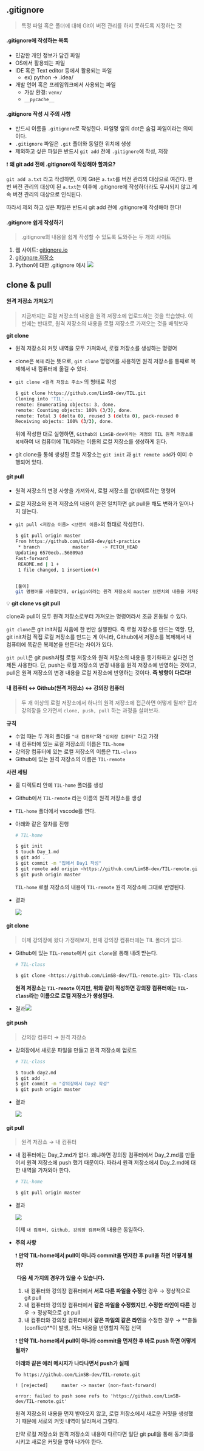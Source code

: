 ## .gitignore

> 특정 파일 혹은 폴더에 대해 Git이 버전 관리를 하지 못하도록 지정하는 것



#### .gitignore에 작성하는 목록

- 민감한 개인 정보가 담긴 파일
- OS에서 활용되는 파일
- IDE 혹은  Text editor 등에서 활용되는 파일
    - ex) python -> .idea/
- 개발 언어 혹은 프레임워크에서 사용되는 파일
    - 가상 환경: `venv/`
    - `__pycache__`



#### .gitignore 작성 시 주의 사항

- 반드시 이름을 `.gitignore`로 작성한다. 파일명 앞의 dot은 숨김 파일이라는 의미이다.
- `.gitignore` 파일은 `.git` 폴더와 동일한 위치에 생성
- 제외하고 싶은 파일은 반드시 `git add` 전에 `.gitignore`에 작성, 저장



❗ **왜 git add 전에 .gitignore에 작성해야 할까요?**

`git add a.txt` 라고 작성하면, 이제 Git은 `a.txt`를 버전 관리의 대상으로 여긴다.
한 번 버전 관리의 대상이 된 `a.txt`는 이후에 .gitignore에 작성하더라도 무시되지 않고 계속 버전 관리의 대상으로 인식된다.

따라서 제외 하고 싶은 파일은 반드시 git add 전에 .gitignore에 작성해야 한다!

#### .gitignore 쉽게 작성하기
> .gitignore의 내용을 쉽게 작성할 수 있도록 도와주는 두 개의 사이트

1. 웹 사이트: [gitignore.io](https://www.toptal.com/developers/gitignore/)
2. [gitignore 저장소](https://github.com/github/gitignore)
3. Python에 대한 .gitignore 예시
    ![](https://s3.us-west-2.amazonaws.com/secure.notion-static.com/fd7bd601-9433-418a-b08e-7b027db9a301/Untitled.png?X-Amz-Algorithm=AWS4-HMAC-SHA256&X-Amz-Content-Sha256=UNSIGNED-PAYLOAD&X-Amz-Credential=AKIAT73L2G45EIPT3X45%2F20220715%2Fus-west-2%2Fs3%2Faws4_request&X-Amz-Date=20220715T015931Z&X-Amz-Expires=86400&X-Amz-Signature=84ca371dcfcc57fd6e72ccddf8d1c83bdee215e5ba471df19b9caf78fe5b1124&X-Amz-SignedHeaders=host&response-content-disposition=filename%20%3D%22Untitled.png%22&x-id=GetObject)

## clone & pull

#### 원격 저장소 가져오기

> 지금까지는 로컬 저장소의 내용을 원격 저장소에 업로드하는 것을 학습했다.
이번에는 반대로, 원격 저장소의 내용을 로컬 저장소로 가져오는 것을 배워보자



**git clone**

- 원격 저장소의 커밋 내역을 모두 가져와서, 로컬 저장소를 생성하는 명령어

- clone은 `복제` 라는 뜻으로, `git clone` 명령어를 사용하면 원격 저장소를 통째로 복제해서 내 컴퓨터에 옮길 수 있다.

- `git clone <원격 저장소 주소>` 의 형태로 작성

  ```bash
  $ git clone https://github.com/LimSB-dev/TIL.git
  Cloning into 'TIL'...
  remote: Enumerating objects: 3, done.
  remote: Counting objects: 100% (3/3), done.
  remote: Total 3 (delta 0), reused 3 (delta 0), pack-reused 0
  Receiving objects: 100% (3/3), done.
  ```

  위에 작성한 대로 실행하면, `Github의 LimSB-dev이라는 계정의 TIL 원격 저장소를 복제`하여 내 컴퓨터에 TIL이라는 이름의 로컬 저장소를 생성하게 된다.

- git clone을 통해 생성된 로컬 저장소는 `git init` 과 `git remote add`가 이미 수행되어 있다.

#### git pull

- 원격 저장소의 변경 사항을 가져와서, 로컬 저장소를 업데이트하는 명령어

- 로컬 저장소와 원격 저장소의 내용이 완전 일치하면 git pull을 해도 변화가 일어나지 않는다.

- `git pull <저장소 이름> <브랜치 이름>`의 형태로 작성한다.

  ```bash
  $ git pull origin master
  From https://github.com/LimSB-dev/git-practice
   * branch            master     -> FETCH_HEAD
  Updating 6570ecb..56809a9
  Fast-forward
   README.md | 1 +
   1 file changed, 1 insertion(+)
  
  
  [풀이]
  git 명령어를 사용할건데, origin이라는 원격 저장소의 master 브랜치의 내용을 가져온다(pull).
  ```

 💡 **git clone vs git pull**

clone과 pull이 모두 원격 저장소로부터 가져오는 명령어라서 조금 혼동될 수 있다.

`git clone`은 git init처럼 처음에 한 번만 실행한다. 즉 로컬 저장소를 만드는 역할. 단, git init처럼 직접 로컬 저장소를 만드는 게 아니라, Github에서 저장소를 복제해서 내 컴퓨터에 똑같은 복제본을 만든다는 차이가 있다.

`git pull`은 git push처럼 로컬 저장소와 원격 저장소의 내용을 동기화하고 싶다면 언제든 사용한다. 단, push는 로컬 저장소의 변경 내용을 원격 저장소에 반영하는 것이고, pull은 원격 저장소의 변경 내용을 로컬 저장소에 반영하는 것이다. **즉 방향이 다르다!**

#### 내 컴퓨터 ↔ Github(원격 저장소) ↔ 강의장 컴퓨터

> 두 개 이상의 로컬 저장소에서 하나의 원격 저장소에 접근하면 어떻게 될까? 집과 강의장을 오가면서 `clone, push, pull` 하는 과정을 살펴보자.



**규칙**

- 수업 때는 두 개의 폴더를 `"내 컴퓨터"`와 `"강의장 컴퓨터"` 라고 가정
- 내 컴퓨터에 있는 로컬 저장소의 이름은 `TIL-home`
- 강의장 컴퓨터에 있는 로컬 저장소의 이름은 `TIL-class`
- Github에 있는 원격 저장소의 이름은 `TIL-remote`



**사전 세팅**

- 홈 디렉토리 안에 `TIL-home` 폴더를 생성

- Github에서 `TIL-remote` 라는 이름의 원격 저장소를 생성

- `TIL-home` 폴더에서 vscode를 연다.

- 아래와 같은 절차를 진행

  ```bash
  # TIL-home
  
  $ git init
  $ touch Day_1.md
  $ git add .
  $ git commit -m "집에서 Day1 작성"
  $ git remote add origin <https://github.com/LimSB-dev/TIL-remote.git>
  $ git push origin master
  ```

  `TIL-home` 로컬 저장소의 내용이 `TIL-remote` 원격 저장소에 그대로 반영된다.

- 결과

  ![](https://s3.us-west-2.amazonaws.com/secure.notion-static.com/2b2cb06c-f92a-4688-928c-a0253074c18c/Untitled.png?X-Amz-Algorithm=AWS4-HMAC-SHA256&X-Amz-Content-Sha256=UNSIGNED-PAYLOAD&X-Amz-Credential=AKIAT73L2G45EIPT3X45%2F20220715%2Fus-west-2%2Fs3%2Faws4_request&X-Amz-Date=20220715T025222Z&X-Amz-Expires=86400&X-Amz-Signature=32e6640a2928dc4ae3b6c0194b83a2cd4fcbc80a7a47cf59511759326f3f7c00&X-Amz-SignedHeaders=host&response-content-disposition=filename%20%3D%22Untitled.png%22&x-id=GetObject)

#### git clone

> 이제 강의장에 왔다 가정해보자, 현재 강의장 컴퓨터에는 TIL 폴더가 없다.

- Github에 있는 `TIL-remote`에서 `git clone`을 통해 내려 받는다.

  ```bash
  # TIL-class
  
  $ git clone <https://github.com/LimSB-dev/TIL-remote.git> TIL-class
  ```

  **원격 저장소는 `TIL-remote` 이지만, 위와 같이 작성하면 강의장 컴퓨터에는 `TIL-class`라는 이름으로 로컬 저장소가 생성된다.**

- 결과![](https://s3.us-west-2.amazonaws.com/secure.notion-static.com/132461a5-d490-4417-b8e4-11d82d1a0252/Untitled.png?X-Amz-Algorithm=AWS4-HMAC-SHA256&X-Amz-Content-Sha256=UNSIGNED-PAYLOAD&X-Amz-Credential=AKIAT73L2G45EIPT3X45%2F20220715%2Fus-west-2%2Fs3%2Faws4_request&X-Amz-Date=20220715T034035Z&X-Amz-Expires=86400&X-Amz-Signature=bda657a244c3e81d7e0ee6f54c4a0957d22573e26265a5cdbc0c69b8671c97e9&X-Amz-SignedHeaders=host&response-content-disposition=filename%20%3D%22Untitled.png%22&x-id=GetObject)

#### git push

> 강의장 컴퓨터 → 원격 저장소

- 강의장에서 새로운 파일을 만들고 원격 저장소에 업로드

  ```bash
  # TIL-class
  
  $ touch day2.md
  $ git add .
  $ git commit -m "강의장에서 Day2 작성"
  $ git push origin master
  ```

- 결과

  ![](https://s3.us-west-2.amazonaws.com/secure.notion-static.com/13e9eb36-2521-41d1-9b7a-181204c8983b/Untitled.png?X-Amz-Algorithm=AWS4-HMAC-SHA256&X-Amz-Content-Sha256=UNSIGNED-PAYLOAD&X-Amz-Credential=AKIAT73L2G45EIPT3X45%2F20220715%2Fus-west-2%2Fs3%2Faws4_request&X-Amz-Date=20220715T034107Z&X-Amz-Expires=86400&X-Amz-Signature=f5aaf9fd7bccab826cceb2d9feab7752683ce6d5709336b2d0dd62c682b4d900&X-Amz-SignedHeaders=host&response-content-disposition=filename%20%3D%22Untitled.png%22&x-id=GetObject)

#### git pull

> 원격 저장소 → 내 컴퓨터

- 내 컴퓨터에는 Day_2.md가 없다. 왜냐하면 강의장 컴퓨터에서 Day_2.md를 만들어서 원격 저장소에 push 했기 때문이다. 따라서 원격 저장소에서 Day_2.md에 대한 내역을 가져와야 한다.

  ```bash
  # TIL-home
  
  $ git pull origin master
  ```

- 결과

  ![](https://s3.us-west-2.amazonaws.com/secure.notion-static.com/0ec0a1de-5218-428b-b6e7-24d9221eb1fd/Untitled.png?X-Amz-Algorithm=AWS4-HMAC-SHA256&X-Amz-Content-Sha256=UNSIGNED-PAYLOAD&X-Amz-Credential=AKIAT73L2G45EIPT3X45%2F20220715%2Fus-west-2%2Fs3%2Faws4_request&X-Amz-Date=20220715T034204Z&X-Amz-Expires=86400&X-Amz-Signature=a3c93b3b300a30a20d92658255eaf057f16e9c4a6df1d8124e337282d2aac7ce&X-Amz-SignedHeaders=host&response-content-disposition=filename%20%3D%22Untitled.png%22&x-id=GetObject)

  이제 `내 컴퓨터, Github, 강의장 컴퓨터`의 내용은 동일하다.

- **주의 사항**

  ❗ **만약 TIL-home에서 pull이 아니라 commit을 먼저한 후 pull을 하면 어떻게 될까?**

  ​	**다음 세 가지의 경우가 있을 수 있습니다.**

  1. 내 컴퓨터와 강의장 컴퓨터에서 **서로 다른 파일을 수정**한 경우 → 정상적으로 git pull
  2. 내 컴퓨터와 강의장 컴퓨터에서 **같은 파일을 수정했지만, 수정한 라인이 다른** 경우 → 정상적으로 git pull
  3. 내 컴퓨터와 강의장 컴퓨터에서 **같은 파일의 같은 라인**을 수정한 경우 → **충돌(conflict)**이 발생, 어느 내용을 반영할지 직접 선택

  

  ❗ **만약 TIL-home에서 pull이 아니라 commit을 먼저한 후 바로 push 하면 어떻게 될까?**

  **아래와 같은 에러 메시지가 나타나면서 push가 실패**

  ```BA
  To https://github.com/LimSB-dev/TIL-remote.git
  
  ! [rejected]     master -> master (non-fast-forward)
  
  error: failed to push some refs to 'https://github.com/LimSB-dev/TIL-remote.git'
  ```

  원격 저장소의 내용을 먼저 받아오지 않고, 로컬 저장소에서 새로운 커밋을 생성했기 때문에 서로의 커밋 내역이 달라져서 그렇다.

  만약 로컬 저장소와 원격 저장소의 내용이 다르다면 일단 git pull을 통해 동기화를 시키고 새로운 커밋을 쌓아 나가야 한다.
